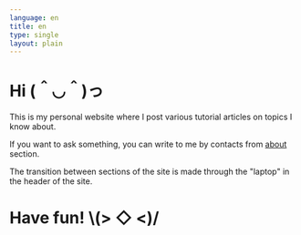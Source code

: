 ```yaml
---
language: en
title: en
type: single
layout: plain
---
```

# Hi (＾◡＾)っ

This is my personal website where I post various tutorial articles on topics I know about.

If you want to ask something, you can write to me by contacts from [about](/en/about.html) section.

The transition between sections of the site is made through the "laptop" in the header of the site.

# Have fun! \\(> ◇ \<)/

